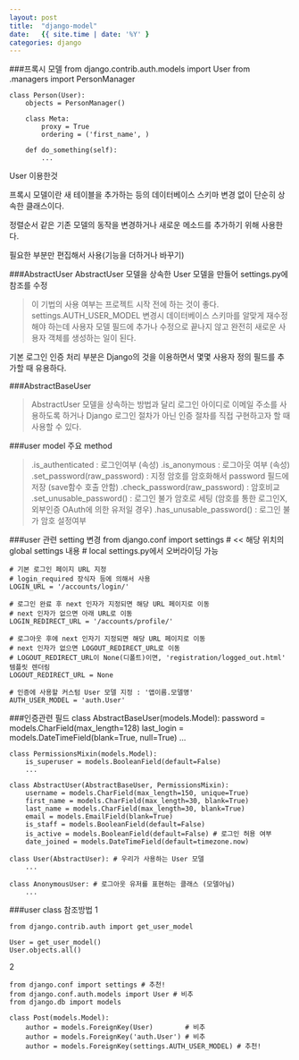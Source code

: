 ```yaml
---
layout: post
title:  "django-model"
date:   {{ site.time | date: '%Y' }
categories: django
---
```

###프록시 모델
    from django.contrib.auth.models import User
    from .managers import PersonManager

    class Person(User):
        objects = PersonManager()

        class Meta:
            proxy = True
            ordering = ('first_name', )

        def do_something(self):
            ...
User 이용한것

프록시 모델이란 새 테이블을 추가하는 등의 데이터베이스 스키마 변경 없이 단순히 상속한 클래스이다.

정렬순서 같은 기존 모델의 동작을 변경하거나 새로운 메소드를 추가하기 위해 사용한다.

필요한 부분만 편집해서 사용(기능을 더하거나 바꾸기)

###AbstractUser
AbstractUser 모델을 상속한 User 모델을 만들어 settings.py에 참조를 수정
>이 기법의 사용 여부는 프로젝트 시작 전에 하는 것이 좋다.
> settings.AUTH_USER_MODEL 변경시 데이터베이스 스키마를 알맞게 재수정해야 하는데 사용자 모델 필드에 추가나 수정으로 끝나지 않고 완전히 새로운 사용자 객체를 생성하는 일이 된다.

기본 로그인 인증 처리 부분은 Django의 것을 이용하면서 몇몇 사용자 정의 필드를 추가할 때 유용하다.


###AbstractBaseUser

>AbstractUser 모델을 상속하는 방법과 달리 로그인 아이디로 이메일 주소를 사용하도록 하거나 Django 로그인 절차가 아닌 인증 절차를 직접 구현하고자 할 때 사용할 수 있다.





###user model 주요 method
>.is_authenticated : 로그인여부 (속성)
.is_anonymous : 로그아웃 여부 (속성)
.set_password(raw_password) : 지정 암호를 암호화해서 password 필드에 저장 (save함수 호출 안함)
.check_password(raw_password) : 암호비교
.set_unusable_password() : 로그인 불가 암호로 세팅 (암호를 통한 로그인X, 외부인증 OAuth에 의한 유저일 경우)
.has_unusable_password() : 로그인 불가 암호 설정여부

###user 관련 setting 변경
    from django.conf import settings # << 해당 위치의 global settings 내용
    # local settings.py에서 오버라이딩 가능

    # 기본 로그인 페이지 URL 지정
    # login_required 장식자 등에 의해서 사용
    LOGIN_URL = '/accounts/login/'

    # 로그인 완료 후 next 인자가 지정되면 해당 URL 페이지로 이동
    # next 인자가 없으면 아래 URL로 이동
    LOGIN_REDIRECT_URL = '/accounts/profile/'

    # 로그아웃 후에 next 인자기 지정되면 해당 URL 페이지로 이동
    # next 인자가 없으면 LOGOUT_REDIRECT_URL로 이동
    # LOGOUT_REDIRECT_URL이 None(디폴트)이면, 'registration/logged_out.html' 템플릿 렌더링
    LOGOUT_REDIRECT_URL = None

    # 인증에 사용할 커스텀 User 모델 지정 : '앱이름.모델명'
    AUTH_USER_MODEL = 'auth.User'

###인증관련 필드
    class AbstractBaseUser(models.Model):
        password = models.CharField(max_length=128)
        last_login = models.DateTimeField(blank=True, null=True)
        ...

    class PermissionsMixin(models.Model):
        is_superuser = models.BooleanField(default=False)
        ...

    class AbstractUser(AbstractBaseUser, PermissionsMixin):
        username = models.CharField(max_length=150, unique=True)
        first_name = models.CharField(max_length=30, blank=True)  
        last_name = models.CharField(max_length=30, blank=True)
        email = models.EmailField(blank=True)
        is_staff = models.BooleanField(default=False)
        is_active = models.BooleanField(default=False) # 로그인 허용 여부
        date_joined = models.DateTimeField(default=timezone.now)

    class User(AbstractUser): # 우리가 사용하는 User 모델
        ...

    class AnonymousUser: # 로그아웃 유저를 표현하는 클래스 (모델아님)
        ...

###user class 참조방법
1

    from django.contrib.auth import get_user_model

    User = get_user_model()
    User.objects.all()

2

    from django.conf import settings # 추천!
    from django.conf.auth.models import User # 비추
    from django.db import models

    class Post(models.Model):
        author = models.ForeignKey(User) 		# 비추
        author = models.ForeignKey('auth.User') # 비추
        author = models.ForeignKey(settings.AUTH_USER_MODEL) # 추천!



